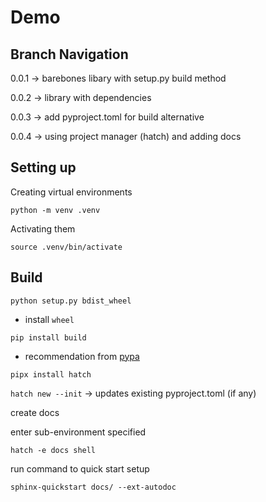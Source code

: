 # Demo


## Branch Navigation

0.0.1 -> barebones libary with setup.py build method

0.0.2 -> library with dependencies

0.0.3 -> add pyproject.toml for build alternative

0.0.4 -> using project manager (hatch) and adding docs

## Setting up

Creating virtual environments

`python -m venv .venv`

Activating them

`source .venv/bin/activate`

## Build

`python setup.py bdist_wheel`

- install `wheel` 

`pip install build`

- recommendation from [pypa](https://packaging.python.org/en/latest/tutorials/packaging-projects/#generating-distribution-archives)



`pipx install hatch`

`hatch new --init`
-> updates existing pyproject.toml (if any)


create docs

enter sub-environment specified

`hatch -e docs shell`

run command to quick start setup

`sphinx-quickstart docs/ --ext-autodoc`